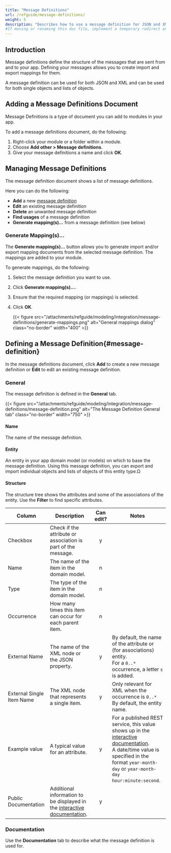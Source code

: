 ```yaml
---
title: "Message Definitions"
url: /refguide/message-definitions/
weight: 5
description: "Describes how to use a message definition for JSON and XML to use on both single objects and lists of objects."
#If moving or renaming this doc file, implement a temporary redirect and let the respective team know they should update the URL in the product. See Mapping to Products for more details.
---
```


## Introduction

Message definitions define the structure of the messages that are sent from and to your app. Defining your messages allows you to create import and export mappings for them.

A message definition can be used for both JSON and XML and can be used for both single objects and lists of objects.

## Adding a Message Definitions Document

Message Definitions is a type of document you can add to modules in your app.

To add a message definitions document, do the following:

1. Right-click your module or a folder within a module.
2. Choose **Add other > Message definitions**.
3. Give your message definitions a name and click **OK**.

## Managing Message Definitions

The message definition document shows a list of message definitions.

Here you can do the following:

* **Add** a new [message definition](#message-definition)
* **Edit** an existing message definition
* **Delete** an unwanted message definition
* **Find usages** of a message definition
* **Generate mapping(s)…** from a message definition (see below)

### Generate Mapping(s)…

The **Generate mapping(s)…** button allows you to generate import and/or export mapping documents from the selected message definition. The mappings are added to your module.

To generate mappings, do the following:

1. Select the message definition you want to use.
2. Click **Generate mapping(s)…**.
3. Ensure that the required mapping (or mappings) is selected.
4. Click **OK**.

    {{< figure src="/attachments/refguide/modeling/integration/message-definitions/generate-mappings.png" alt="General mappings dialog" class="no-border" width="400" >}}

## Defining a Message Definition{#message-definition}

In the message definitions document, click **Add** to create a new message definition or **Edit** to edit an existing message definition.

### General

The message definition is defined in the **General** tab.

{{< figure src="/attachments/refguide/modeling/integration/message-definitions/message-definition.png" alt="The Message Definition General tab" class="no-border" width="750" >}}

#### Name

The name of the message definition.

#### Entity

An entity in your app domain model (or models) on which to base the message definition. Using this message definition, you can export and import individual objects and lists of objects of this entity type.Ω

#### Structure

The structure tree shows the attributes and some of the associations of the entity. Use the **Filter** to find specific attributes.

| Column | Description | Can edit? | Notes |
| --- | --- | :---: | --- |
| Checkbox | Check if the attribute or association is part of the message. | y | |
| Name | The name of the item in the domain model. | n | |
| Type | The type of the item in the domain model. | n | |
| Occurrence | How many times this item can occur for each parent item. | n | |
| External Name | The name of the XML node or the JSON property. | y | By default, the name of the attribute or (for associations) entity.<br />For a `0..*` occurrence, a letter `s` is added. |
| External Single Item Name | The XML node that represents a single item. | y | Only relevant for XML when the occurrence is `0..*`<br /> By default, the entity name. |
| Example value | A typical value for an attribute. | y | For a published REST service, this value shows up in the [interactive documentation](/refguide/published-rest-services/#interactive-documentation).<br />A date/time value is specified in the format `year-month-day` or `year-month-day hour:minute:second`. |
| Public Documentation | Additional information to be displayed in the [interactive documentation](/refguide/published-rest-services/#interactive-documentation). | y | |

### Documentation

Use the **Documentation** tab to describe what the message definition is used for.
